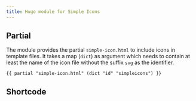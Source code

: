 ```yaml
---
title: Hugo module for Simple Icons
---
```


## Partial

The module provides the partial `simple-icon.html` to include icons in template files. It takes a map (`dict`) as argument which needs to contain at least the name of the icon file without the suffix `svg` as the identifier.

```go-html-template
{{ partial "simple-icon.html" (dict "id" "simpleicons") }}
```

## Shortcode
